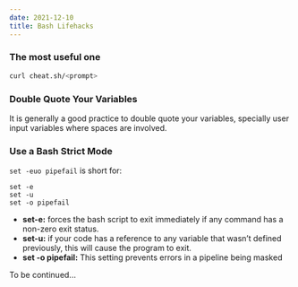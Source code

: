 ```yaml
---
date: 2021-12-10
title: Bash Lifehacks
---
```


### The most useful one

```bash
curl cheat.sh/<prompt>
```

### **Double Quote Your Variables**

It is generally a good practice to double quote your variables, specially user input variables where spaces are involved.

### **Use a Bash Strict Mode**


`set -euo pipefail` is short for:

```other
set -e
set -u
set -o pipefail
```

- **set-e:** forces the bash script to exit immediately if any command has a non-zero exit status.
- **set-u:** if your code has a reference to any variable that wasn’t defined previously, this will cause the program to exit.
- **set -o pipefail:** This setting prevents errors in a pipeline being masked

To be continued...